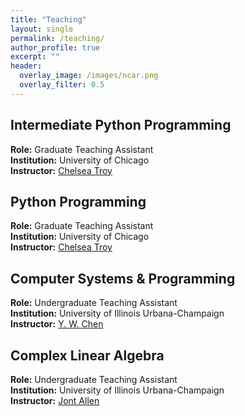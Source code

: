 ```yaml
---
title: "Teaching"
layout: single
permalink: /teaching/
author_profile: true
excerpt: ""
header:
  overlay_image: /images/ncar.png
  overlay_filter: 0.5
---
```


## Intermediate Python Programming
**Role:** Graduate Teaching Assistant  
**Institution:** University of Chicago  
**Instructor:** [Chelsea Troy](https://computerscience.uchicago.edu/people/chelsea-troy/)

## Python Programming
**Role:** Graduate Teaching Assistant  
**Institution:** University of Chicago  
**Instructor:** [Chelsea Troy](https://computerscience.uchicago.edu/people/chelsea-troy/)

## Computer Systems & Programming
**Role:** Undergraduate Teaching Assistant  
**Institution:** University of Illinois Urbana-Champaign  
**Instructor:** [Y. W. Chen](https://ece.illinois.edu/about/directory/faculty/ywchen)

## Complex Linear Algebra
**Role:** Undergraduate Teaching Assistant  
**Institution:** University of Illinois Urbana-Champaign  
**Instructor:** [Jont Allen](https://ece.illinois.edu/about/directory/faculty/jontalle)
